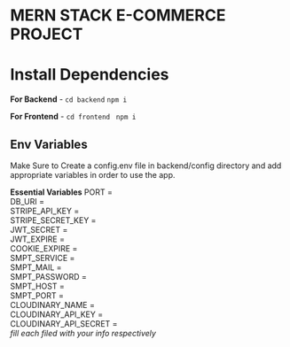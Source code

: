 # MERN STACK E-COMMERCE PROJECT

# Install Dependencies

**For Backend** - `cd backend` `npm i`

**For Frontend** - `cd frontend` ` npm i`

## Env Variables

Make Sure to Create a config.env file in backend/config directory and add appropriate variables in order to use the app.

**Essential Variables**
PORT = <br />
DB_URI = <br />
STRIPE_API_KEY = <br />
STRIPE_SECRET_KEY = <br />
JWT_SECRET = <br />
JWT_EXPIRE = <br />
COOKIE_EXPIRE = <br />
SMPT_SERVICE = <br />
SMPT_MAIL = <br />
SMPT_PASSWORD = <br />
SMPT_HOST = <br />
SMPT_PORT = <br />
CLOUDINARY_NAME = <br />
CLOUDINARY_API_KEY = <br />
CLOUDINARY_API_SECRET = <br />
_fill each filed with your info respectively_
